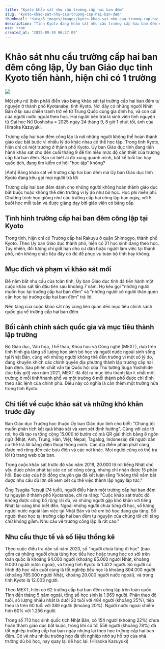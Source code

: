 ```yaml
---
title: "Kyoto khảo sát nhu cầu trường cấp hai ban đêm"
slug: "kyoto-khao-sat-nhu-cau-truong-cap-hai-ban-dem"
thumbnail: "data/6.images/images/kyoto-khao-sat-nhu-cau-truong-cap-hai-ban-dem.webp"
description: "Tỉnh Kyoto đang khảo sát nhu cầu trường cấp hai ban đêm công lập, hiện tại chỉ có một trường. Khảo sát nhằm xác định số lượng người cần tiếp cận giáo dục bắt buộc."
use: true
created_at: "2025-09-30 06:27:09"
---
```


# Khảo sát nhu cầu trường cấp hai ban đêm công lập, Ủy ban Giáo dục tỉnh Kyoto tiến hành, hiện chỉ có 1 trường

![](/images/20250929-00000039-asahi-000-1-view.webp)

Một phụ nữ (bên phải) điền vào bảng khảo sát tại trường cấp hai ban đêm tự nguyện ở thành phố Kyotanabe, tỉnh Kyoto. Nơi đây có những người Nhật Bản ở lại sau chiến tranh trở về từ Trung Quốc cùng gia đình họ, và con cái của người nước ngoài theo học. Hai người bên trái là sinh viên tình nguyện từ Đại học Nữ Doshisha = 2025 ngày 24 tháng 9, 8 giờ 1 phút tối, ảnh của Hiraoka Kazuyuki.

Trường cấp hai ban đêm công lập là nơi những người không thể hoàn thành giáo dục bắt buộc vì nhiều lý do khác nhau có thể học tập. Trong tỉnh Kyoto, hiện chỉ có một trường ở thành phố Kyoto. Ủy ban Giáo dục tỉnh đang tiến hành khảo sát cho đến cuối tháng 9 để tìm hiểu mức độ cần thiết của trường cấp hai ban đêm. Bạn có biết ai đó xung quanh mình, bất kể tuổi tác hay quốc tịch, đang tìm kiếm cơ hội "học tập" không?

[Ảnh] Bảng khảo sát về trường cấp hai ban đêm mà Ủy ban Giáo dục tỉnh Kyoto đang kêu gọi mọi người trả lời

Trường cấp hai ban đêm dành cho những người không hoàn thành giáo dục bắt buộc hoặc không thể đến trường vì lý do như bỏ học. Học phí miễn phí. Chương trình học giống như các trường cấp hai công lập ban ngày, với 5 buổi học mỗi tuần và được giảng dạy bởi giáo viên có bằng cấp.

## Tình hình trường cấp hai ban đêm công lập tại Kyoto

Trong tỉnh, hiện chỉ có Trường cấp hai Rakuyu ở quận Shimogyo, thành phố Kyoto. Theo Ủy ban Giáo dục thành phố, hiện có 21 học sinh đang theo học. Tuy nhiên, đối tượng chỉ giới hạn cho cư dân hoặc người làm việc tại thành phố, nên không chắc liệu đây có đủ để phục vụ toàn bộ tỉnh hay không.

## Mục đích và phạm vi khảo sát mới

Để nắm bắt nhu cầu của toàn tỉnh, Ủy ban Giáo dục tỉnh đã tiến hành một cuộc khảo sát lần đầu tiên sau khoảng 7 năm. Họ kêu gọi "những người muốn học tại trường cấp hai ban đêm" và "những người có người thân quen cần học tại trường cấp hai ban đêm" trả lời.

Nền tảng của cuộc khảo sát này cũng liên quan đến mục tiêu chính sách quốc gia về trường cấp hai ban đêm.

## Bối cảnh chính sách quốc gia và mục tiêu thành lập trường

Bộ Giáo dục, Văn hóa, Thể thao, Khoa học và Công nghệ (MEXT), dựa trên tình hình gia tăng số lượng học sinh bỏ học và người nước ngoài sinh sống tại Nhật Bản, cùng với những người không thể đến trường vì một số lý do, đang khuyến khích các chính quyền địa phương thành lập trường cấp hai ban đêm. Sau phiên chất vấn tại Quốc hội của Thủ tướng Suga Yoshihide (lúc bấy giờ) vào năm 2021, MEXT đã đặt ra mục tiêu thành lập ít nhất một trường ở mỗi tỉnh/thành phố và một trường ở mỗi thành phố được chỉ định theo sắc lệnh của chính phủ. Điều này có nghĩa là cần thêm một trường nữa trong tỉnh Kyoto.

## Chi tiết về cuộc khảo sát và những khó khăn trước đây

Ban Giáo dục Trường học thuộc Ủy ban Giáo dục tỉnh cho biết: "Chúng tôi muốn phân tích kết quả khảo sát và xem xét định hướng". Cùng với các tờ rơi, họ đã tạo ra tổng cộng 15.000 tờ bướm có mã QR giải thích bằng 8 ngôn ngữ (Nhật, Anh, Trung, Hàn, Việt, Nepal, Tagalog, Indonesia) để người dân có thể trả lời bằng điện thoại thông minh. Các địa điểm phân phát cũng được mở rộng đến các bưu điện và các nơi khác. Mọi người cũng có thể trả lời từ trang web của ban.

Trong cuộc khảo sát trước đó vào năm 2018, 20.000 tờ rơi tiếng Nhật chủ yếu được phân phát tại các cơ sở công cộng, nhưng chỉ nhận được 15 phản hồi. Báo cáo của hội đồng chuyên gia đã kết luận rằng "không thể nắm bắt được nhu cầu đủ lớn để xem xét cụ thể việc thành lập ngay lập tức."

Ông Tsugita Tetsuji (74 tuổi), người điều hành một trường cấp hai ban đêm tự nguyện ở thành phố Kyotanabe, chỉ ra rằng: "Cuộc khảo sát trước đó không được công bố rộng rãi đủ, và những người gặp khó khăn với tiếng Nhật lại càng khó biết đến. Ngoài những người chưa từng đi học, số lượng người nước ngoài làm việc tại Nhật Bản và trẻ em bỏ học đang gia tăng. Số người theo học tại trường cấp hai ban đêm tự nguyện của chúng tôi chỉ tăng chứ không giảm. Nhu cầu về trường công lập là rất cao."

## Nhu cầu thực tế và số liệu thống kê

Theo cuộc điều tra dân số năm 2020, số "người chưa từng đi học" (bao gồm cả những người chưa từng học tiểu học hoặc trung học cơ sở) trên toàn quốc là khoảng 94.000 người (khoảng 85.000 người Nhật, khoảng 9.000 người nước ngoài), và trong tỉnh Kyoto là 1.422 người. Số người có trình độ học vấn cuối cùng là tốt nghiệp tiểu học là khoảng 804.000 người (khoảng 785.000 người Nhật, khoảng 20.000 người nước ngoài), và trong tỉnh Kyoto là 12.003 người.

Theo MEXT, hiện có 62 trường cấp hai ban đêm công lập trên toàn quốc. Tính đến tháng 5 năm ngoái, tổng số học sinh là 1.969 người. Phân theo độ tuổi, số lượng nhiều nhất là dưới 20 tuổi với 484 người (khoảng 25%), tiếp theo là trên 60 tuổi với 389 người (khoảng 20%). Người nước ngoài chiếm hơn 60% với 1.256 người.

Trong số 713 học sinh quốc tịch Nhật Bản, có 154 người (khoảng 22%) chưa hoàn thành giáo dục bắt buộc, trong khi có tới 559 người (khoảng 78%) đã tốt nghiệp trường cấp hai ban ngày nhưng lại theo học trường cấp hai ban đêm. Có vẻ như nhiều trường hợp đã tốt nghiệp nhờ sự hỗ trợ của nhà trường dù bỏ học, nay quay lại để học lại. (Hiraoka Kazuyuki)